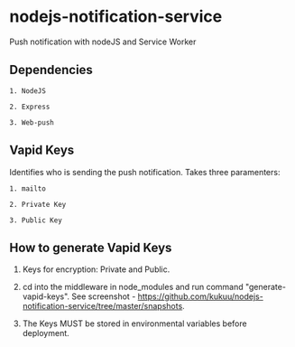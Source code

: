 # nodejs-notification-service

Push notification with nodeJS and Service Worker

## Dependencies
```
1. NodeJS

2. Express

3. Web-push
```

## Vapid Keys 

Identifies who is sending the push notification. Takes three paramenters:

```
1. mailto

2. Private Key

3. Public Key

```

## How to generate Vapid Keys

1. Keys for encryption: Private and Public.

2. cd into the middleware in node_modules and run command "generate-vapid-keys". See screenshot - https://github.com/kukuu/nodejs-notification-service/tree/master/snapshots.

3. The Keys MUST be stored in environmental variables before deployment.


